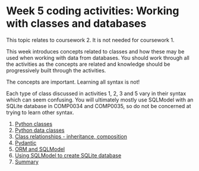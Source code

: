 # Week 5 coding activities: Working with classes and databases

This topic relates to coursework 2. It is not needed for coursework 1.

This week introduces concepts related to classes and how these may be used when working with data from databases. You
should work through all the activities as the concepts are related and knowledge should be progressively built through
the activities.

The concepts are important. Learning all syntax is not!

Each type of class discussed in activities 1, 2, 3 and 5 vary in their syntax which can seem confusing. You will
ultimately mostly use SQLModel with an SQLite database in COMP0034 and COMP0035, so do not be concerned at trying to 
learn other syntax.

1. [Python classes](5-01-class.md)
2. [Python data classes](5-02-data-class.md)
3. [Class relationships - inheritance, composition](5-03-inheritance-composition.md)
4. [Pydantic](5-04-pydantic.md)
5. [ORM and SQLModel](5-05-orm-sqlmodel.md)
6. [Using SQLModel to create SQLite database](5-06-sqlmodel-create-db.md)
7. [Summary](5-07-summary.md)

